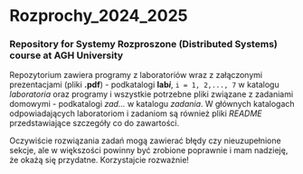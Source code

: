 # Rozprochy_2024_2025
### Repository for Systemy Rozproszone (Distributed Systems) course at AGH University

Repozytorium zawiera programy z laboratoriów wraz z załączonymi prezentacjami (pliki **.pdf**) - podkatalogi **lab*i***, `i = 1, 2,..., 7` w katalogu _laboratoria_ oraz programy i wszystkie potrzebne pliki związane z zadaniami domowymi - podkatalogi _zad..._ w katalogu _zadania_.
W głównych katalogach odpowiadających laboratoriom i zadaniom są również pliki _README_ przedstawiające szczegóły co do zawartości.

Oczywiście rozwiązania zadań mogą zawierać błędy czy nieuzupełnione sekcje, ale w większości powinny być zrobione poprawnie i mam nadzieję, że okażą się przydatne. Korzystajcie rozważnie!
